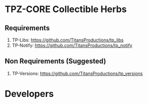 # TPZ-CORE Collectible Herbs

## Requirements

1. TP-Libs: https://github.com/TitansProductions/tp_libs
2. TP-Notify: https://github.com/TitansProductions/tp_notify

## Non Requirements (Suggested)

1. TP-Versions: https://github.com/TitansProductions/tp_versions


# Developers

```lua

```
